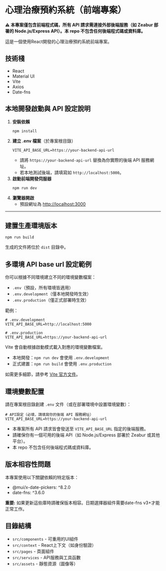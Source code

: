 # 心理治療預約系統（前端專案）

**⚠️ 本專案僅包含前端程式碼，所有 API 請求需連接外部後端服務（如 Zeabur 部署的 Node.js/Express API）。本 repo 不包含任何後端程式碼或資料庫。**

這是一個使用React開發的心理治療預約系統前端專案。

## 技術棧

- React
- Material UI
- Vite
- Axios
- Date-fns

## 本地開發啟動與 API 設定說明

1. **安裝依賴**
   ```
   npm install
   ```
2. **建立 .env 檔案**（於專案根目錄）
   ```
   VITE_API_BASE_URL=https://your-backend-api-url
   ```
   - 請將 `https://your-backend-api-url` 替換為你實際的後端 API 服務網址。
   - 若本地測試後端，請填寫如 `http://localhost:5000`。
3. **啟動前端開發伺服器**
   ```
   npm run dev
   ```
4. **瀏覽器開啟**
   - 預設網址為 [http://localhost:3000](http://localhost:3000)

---

## 建置生產環境版本

```
npm run build
```

生成的文件將位於 `dist` 目錄中。

## 多環境 API base url 設定範例

你可以根據不同環境建立不同的環境變數檔案：

- `.env`（預設，所有環境皆適用）
- `.env.development`（僅本地開發時生效）
- `.env.production`（僅正式部署時生效）

範例：

```
# .env.development
VITE_API_BASE_URL=http://localhost:5000

# .env.production
VITE_API_BASE_URL=https://your-backend-api-url
```

Vite 會自動根據啟動模式載入對應的環境變數檔案。

- 本地開發：`npm run dev` 會使用 `.env.development`
- 正式建置：`npm run build` 會使用 `.env.production`

如需更多細節，請參考 [Vite 官方文件](https://vitejs.dev/guide/env-and-mode.html)。

## 環境變數配置

請在專案根目錄創建 `.env` 文件（或在部署環境中設置環境變數）：

```
# API設定（必填，請填寫你的後端 API 服務網址）
VITE_API_BASE_URL=https://your-backend-api-url
```

- 本專案所有 API 請求皆會發送至 `VITE_API_BASE_URL` 指定的後端服務。
- 請確保你有一個可用的後端 API（如 Node.js/Express 部署於 Zeabur 或其他平台）。
- 本 repo 不包含任何後端程式碼或資料庫。

## 版本相容性問題

本專案使用以下關鍵依賴的特定版本：

- @mui/x-date-pickers: ^8.2.0
- date-fns: ^3.6.0

**重要:** 如果更新這些庫時請確保版本相容。日期選擇器組件需要date-fns v3+才能正常工作。

## 目錄結構

- `src/components` - 可重用的UI組件
- `src/context` - React上下文（如身份驗證）
- `src/pages` - 頁面組件
- `src/services` - API服務與工具函數
- `src/assets` - 靜態資源（圖像等） 
